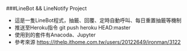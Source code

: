 ###LineBot && LineNotify Project
- 這是一隻LineBot程式，抽籤、回覆、定時自動呼叫、每日重置抽籤等機制
- 推送至Heroku指令 git push heroku HEAD:master
- 使用到的套件有Anacoda、Jupyter
- 參考來源 https://ithelp.ithome.com.tw/users/20122649/ironman/3122